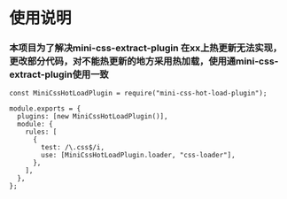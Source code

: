 # 使用说明
### 本项目为了解决mini-css-extract-plugin 在xx上热更新无法实现，更改部分代码，对不能热更新的地方采用热加载，使用通mini-css-extract-plugin使用一致

```
const MiniCssHotLoadPlugin = require("mini-css-hot-load-plugin");

module.exports = {
  plugins: [new MiniCssHotLoadPlugin()],
  module: {
    rules: [
      {
        test: /\.css$/i,
        use: [MiniCssHotLoadPlugin.loader, "css-loader"],
      },
    ],
  },
};
```